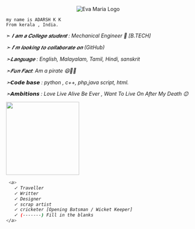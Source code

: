 <p align="center">
  <img src="https://telegra.ph/file/45cfad04895dd79d35acc.jpg" alt="Eva Maria Logo">
</p>




```
my name is ADARSH K K
From kerala , India.

```



➣ <i>𝑰 𝒂𝒎 𝒂 𝑪𝒐𝒍𝒍𝒆𝒈𝒆 𝒔𝒕𝒖𝒅𝒆𝒏𝒕 :<i> Mechanical Engineer 🙁 [B.TECH] </i> 

➣  <i> 𝑰’𝒎 𝒍𝒐𝒐𝒌𝒊𝒏𝒈 𝒕𝒐 𝒄𝒐𝒍𝒍𝒂𝒃𝒐𝒓𝒂𝒕𝒆 𝒐𝒏 (GitHub)</i> 

➣<i>𝑳𝒂𝒏𝒈𝒖𝒂𝒈𝒆 :  English, Malayalam, Tamil, Hindi, sanskrit</i>

➣<i>𝑭𝒖𝒏 𝑭𝒂𝒄𝒕: Am a pirate 😄🤩🤩</i>

➣<i>𝘾𝙤𝙙𝙚 𝙗𝙖𝙨𝙚 : python , c++, php,java script, html.</i>

➣<i>𝘼𝙢𝙗𝙞𝙩𝙞𝙤𝙣𝙨 : Love Live Alive Be Ever , Want To Live On After My Death 😊 </i>
 


<p><a href="https://github.com/DevAXD/DevAXD"> <img src=https://img.shields.io/badge/MY%20INTERESTS-bluegreen?style=for-the-badge&logo=Interets" width="200"</a></p>

 ```bash
  <a>
    ✓ Traveller
    ✓ Writter 
    ✓ Designer
    ✓ scrap artist
    ✓ cricketer [Opening Batsman / Wicket Keeper]
    ✓ (-------) Fill in the blanks   
</a>
```
 
